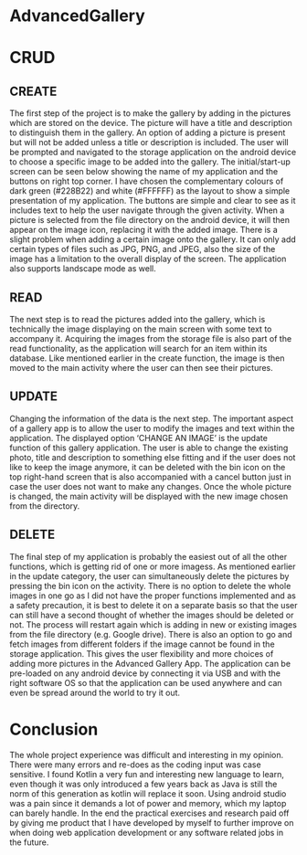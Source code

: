 # AdvancedGallery

# CRUD
## CREATE
The first step of the project is to make the gallery by adding in the pictures which are stored on the device. The picture will have a title and description to distinguish them in the gallery. An option of adding a picture is present but will not be added unless a title or description is included. The user will be prompted and navigated to the storage application on the android device to choose a specific image to be added into the gallery. The initial/start-up screen can be seen below showing the name of my application and the buttons on right top corner.
I have chosen the complementary colours of dark green (#228B22) and white (#FFFFFF) as the layout  to show a simple presentation of my application. The buttons are simple and clear to see as it includes text to help the user navigate through the given activity. When a picture is selected from the file directory on the android device, it will then appear on the image icon, replacing it with the added image. There is a slight problem when adding a certain image onto the gallery. It can only add certain types of files such as JPG, PNG, and JPEG, also the size of the image has a limitation to the overall display of the screen. The application also supports landscape mode as well.
## READ
The next step is to read the pictures added into the gallery, which is technically the image displaying on the main screen with some text to accompany it. Acquiring the images from the storage file is also part of the read functionality, as the application will search for an item within its database. Like mentioned earlier in the create function, the image is then moved to the main activity where the user can then see their pictures.
## UPDATE
Changing the information of the data is the next step. The important aspect of a gallery app is to allow the user to modify the images and text within the application. The displayed option ‘CHANGE AN IMAGE’ is the update function of this gallery application. The user is able to change the existing photo, title and description to something else fitting and if the user does not like to keep the image anymore, it can be deleted with the bin icon on the top right-hand screen that is also accompanied with a cancel button just in case the user does not want to make any changes. Once the whole picture is changed, the main activity will be displayed with the new image chosen from the directory.
## DELETE
The final step of my application is probably the easiest out of all the other functions, which is getting rid of one or more imagess. As mentioned earlier in the update category, the user can simultaneously delete the pictures by pressing the bin icon on the activity. There is no option to delete the whole images in one go as I did not have the proper functions implemented and as a safety precaution, it is best to delete it on a separate basis so that the user can still have a second thought of whether the images should be deleted or not.
The process will restart again which is adding in new or existing images from the file directory (e.g. Google drive). There is also an option to go and fetch images from different folders if the image cannot be found in the storage application. This gives the user flexibility and more choices of adding more pictures in the Advanced Gallery App. The application can be pre-loaded on any android device by connecting it via USB and with the right software OS so that the application can be used anywhere and can even be spread around the world to try it out. 
# Conclusion
The whole project experience was difficult and interesting in my opinion. There were many errors and re-does as the coding input was case sensitive. I found Kotlin a very fun and interesting new language to learn, even though it was only introduced a few years back as Java is still the norm of this generation as kotlin will replace it soon. Using android studio was a pain since it demands a lot of power and memory, which my laptop can barely handle. In the end the practical exercises and research paid off by giving me product that I have developed by myself to further improve on when doing web application development or any software related jobs in the future.

